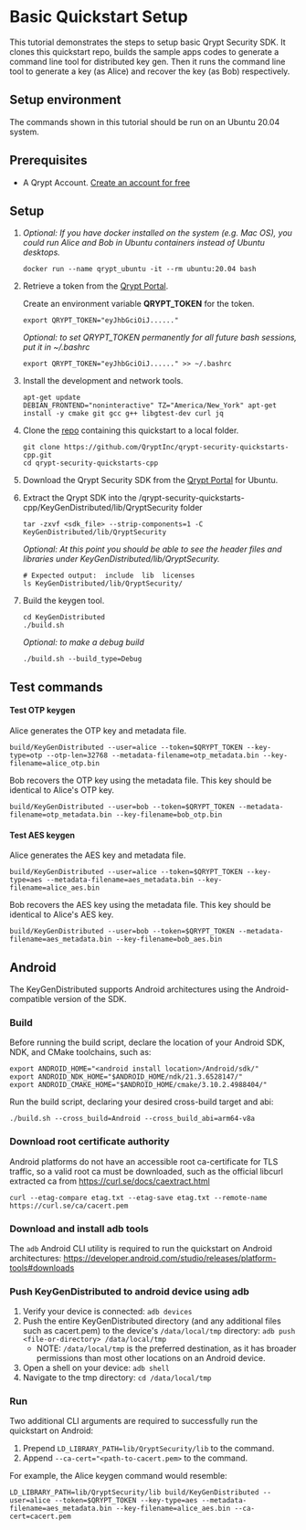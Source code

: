 # Basic Quickstart Setup
This tutorial demonstrates the steps to setup basic Qrypt Security SDK. It clones this quickstart repo, builds the sample apps codes to generate a command line tool for distributed key gen. Then it runs the command line tool to generate a key (as Alice) and recover the key (as Bob) respectively.

## Setup environment

The commands shown in this tutorial should be run on an Ubuntu 20.04 system.

## Prerequisites
- A Qrypt Account. [Create an account for free](https://portal.qrypt.com/register)

## Setup
1. *Optional: If you have docker installed on the system (e.g. Mac OS), you could run Alice and Bob in Ubuntu containers instead of Ubuntu desktops.*
    ```
    docker run --name qrypt_ubuntu -it --rm ubuntu:20.04 bash
    ```

1. Retrieve a token from the [Qrypt Portal](https://portal.qrypt.com/tokens).
    
    Create an environment variable **QRYPT_TOKEN** for the token.
    ```
    export QRYPT_TOKEN="eyJhbGciOiJ......"
    ```
    *Optional: to set QRYPT_TOKEN permanently for all future bash sessions, put it in ~/.bashrc*
    ```
    export QRYPT_TOKEN="eyJhbGciOiJ......" >> ~/.bashrc
    ```
1. Install the development and network tools.
    ```
    apt-get update
    DEBIAN_FRONTEND="noninteractive" TZ="America/New_York" apt-get install -y cmake git gcc g++ libgtest-dev curl jq
    ```

1. Clone the [repo](https://github.com/QryptInc/qrypt-security-quickstarts-cpp) containing this quickstart to a local folder.
    ```
    git clone https://github.com/QryptInc/qrypt-security-quickstarts-cpp.git
    cd qrypt-security-quickstarts-cpp
    ```

1. Download the Qrypt Security SDK from the [Qrypt Portal](https://portal.qrypt.com/downloads/sdk-downloads) for Ubuntu.

1. Extract the Qrypt SDK into the /qrypt-security-quickstarts-cpp/KeyGenDistributed/lib/QryptSecurity folder
    ```
    tar -zxvf <sdk_file> --strip-components=1 -C KeyGenDistributed/lib/QryptSecurity
    ```
    *Optional: At this point you should be able to see the header files and libraries under KeyGenDistributed/lib/QryptSecurity.*
    ```
    # Expected output:  include  lib  licenses
    ls KeyGenDistributed/lib/QryptSecurity/ 
    ```

1. Build the keygen tool.
    ```
    cd KeyGenDistributed
    ./build.sh
    ```
    
    *Optional: to make a debug build*
    ```
    ./build.sh --build_type=Debug
    ```

## Test commands
#### Test OTP keygen
    
Alice generates the OTP key and metadata file.
  
```
build/KeyGenDistributed --user=alice --token=$QRYPT_TOKEN --key-type=otp --otp-len=32768 --metadata-filename=otp_metadata.bin --key-filename=alice_otp.bin
```
    
Bob recovers the OTP key using the metadata file. This key should be identical to Alice's OTP key.
```
build/KeyGenDistributed --user=bob --token=$QRYPT_TOKEN --metadata-filename=otp_metadata.bin --key-filename=bob_otp.bin
```


#### Test AES keygen
Alice generates the AES key and metadata file.

```
build/KeyGenDistributed --user=alice --token=$QRYPT_TOKEN --key-type=aes --metadata-filename=aes_metadata.bin --key-filename=alice_aes.bin
```

Bob recovers the AES key using the metadata file. This key should be identical to Alice's AES key.
```
build/KeyGenDistributed --user=bob --token=$QRYPT_TOKEN --metadata-filename=aes_metadata.bin --key-filename=bob_aes.bin
```


## Android
The KeyGenDistributed supports Android architectures using the Android-compatible version of the SDK.

### Build
Before running the build script, declare the location of your Android SDK, NDK, and CMake toolchains, such as:
```
export ANDROID_HOME="<android install location>/Android/sdk/"
export ANDROID_NDK_HOME="$ANDROID_HOME/ndk/21.3.6528147/"
export ANDROID_CMAKE_HOME="$ANDROID_HOME/cmake/3.10.2.4988404/"
```

Run the build script, declaring your desired cross-build target and abi:
```
./build.sh --cross_build=Android --cross_build_abi=arm64-v8a
```

### Download root certificate authority
Android platforms do not have an accessible root ca-certificate for TLS traffic, so a valid root ca must be downloaded, such as the official libcurl extracted ca from https://curl.se/docs/caextract.html
```
curl --etag-compare etag.txt --etag-save etag.txt --remote-name https://curl.se/ca/cacert.pem
```

### Download and install adb tools
The `adb` Android CLI utility is required to run the quickstart on Android architectures: https://developer.android.com/studio/releases/platform-tools#downloads

### Push KeyGenDistributed to android device using adb

1. Verify your device is connected: `adb devices`
1. Push the entire KeyGenDistributed directory (and any additional files such as cacert.pem) to the device's `/data/local/tmp` directory: `adb push <file-or-directory> /data/local/tmp`
    - NOTE: `/data/local/tmp` is the preferred destination, as it has broader permissions than most other locations on an Android device.
1. Open a shell on your device: `adb shell`
1. Navigate to the tmp directory: `cd /data/local/tmp`

### Run
Two additional CLI arguments are required to successfully run the quickstart on Android:
1. Prepend `LD_LIBRARY_PATH=lib/QryptSecurity/lib` to the command.
1. Append `--ca-cert="<path-to-cacert.pem>` to the command.

For example, the Alice keygen command would resemble:
```
LD_LIBRARY_PATH=lib/QryptSecurity/lib build/KeyGenDistributed --user=alice --token=$QRYPT_TOKEN --key-type=aes --metadata-filename=aes_metadata.bin --key-filename=alice_aes.bin --ca-cert=cacert.pem
```

